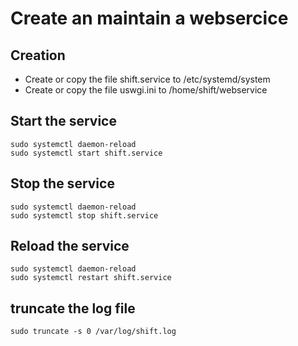 # Create an maintain a websercice

## Creation
- Create or copy the file shift.service to /etc/systemd/system
- Create or copy the file uswgi.ini to /home/shift/webservice


## Start the service
```console
sudo systemctl daemon-reload
sudo systemctl start shift.service
```

## Stop the service
```console
sudo systemctl daemon-reload
sudo systemctl stop shift.service
```

## Reload the service
```console
sudo systemctl daemon-reload
sudo systemctl restart shift.service
```

## truncate the log file
```console
sudo truncate -s 0 /var/log/shift.log
```
